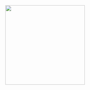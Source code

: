 <img src ="https://github.com/prachimanani01/Fruits_list/assets/144036679/f3f9f128-c69d-40e1-b64f-312250431cf3" width=250px>

